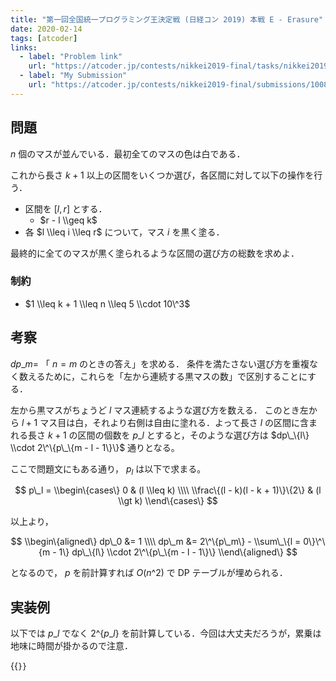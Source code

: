 ```yaml
---
title: "第一回全国統一プログラミング王決定戦 (日経コン 2019) 本戦 E - Erasure"
date: 2020-02-14
tags: [atcoder]
links:
  - label: "Problem link"
    url: "https://atcoder.jp/contests/nikkei2019-final/tasks/nikkei2019_final_e"
  - label: "My Submission"
    url: "https://atcoder.jp/contests/nikkei2019-final/submissions/10080765"
---
```


## 問題

$n$ 個のマスが並んでいる．最初全てのマスの色は白である．

これから長さ $k+1$ 以上の区間をいくつか選び，各区間に対して以下の操作を行う．

- 区間を $[l, r]$ とする．
  - $r - l \\geq k$
- 各 $l \\leq i \\leq r$ について，マス $i$ を黒く塗る．

最終的に全てのマスが黒く塗られるような区間の選び方の総数を求めよ．

### 制約

- $1 \\leq k + 1 \\leq n \\leq 5 \\cdot 10\^3$

## 考察

$dp\_m =$ 「 $n = m$ のときの答え」を求める．
条件を満たさない選び方を重複なく数えるために，これらを「左から連続する黒マスの数」で区別することにする．

左から黒マスがちょうど $l$ マス連続するような選び方を数える．
このとき左から $l+1$ マス目は白，それより右側は自由に塗れる．よって長さ $l$ の区間に含まれる長さ $k+1$ の区間の個数を $p\_l$ とすると，そのような選び方は $dp\_\{l\} \\cdot 2\^\{p\_\{m - l - 1\}\}$ 通りとなる。

ここで問題文にもある通り， $p_l$ は以下で求まる。

$$
p\_l =
\\begin\{cases\}
0                            & (l \\leq k) \\\\
\\frac\{(l - k)(l - k + 1)\}\{2\} & (l \\gt k)
\\end\{cases\}
$$

以上より，

$$
\\begin\{aligned\}
  dp\_0 &= 1 \\\\
  dp\_m &= 2\^\{p\_m\} - \\sum\_\{l = 0\}\^\{m - 1\} dp\_\{l\} \\cdot 2\^\{p\_\{m - l - 1\}\}
\\end\{aligned\}
$$

となるので， $p$ を前計算すれば $O(n\^2)$ で DP テーブルが埋められる．

## 実装例

以下では $p\_l$ でなく $2\^\{p\_l\}$ を前計算している．今回は大丈夫だろうが，累乗は地味に時間が掛かるので注意．

{{<code file="0.cpp" language="cpp">}}
